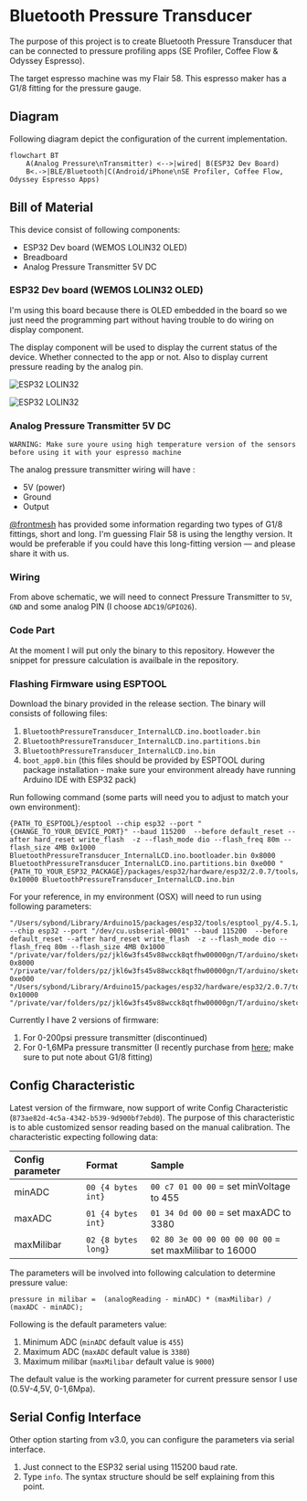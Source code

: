
# Bluetooth Pressure Transducer
The purpose of this project is to create Bluetooth Pressure Transducer that can be connected to pressure profiling apps (SE Profiler, Coffee Flow & Odyssey Espresso).

The target espresso machine was my Flair 58. This espresso maker has a G1/8 fitting for the pressure gauge.


## Diagram
Following diagram depict the configuration of the current implementation.

```mermaid
flowchart BT
    A(Analog Pressure\nTransmitter) <-->|wired| B(ESP32 Dev Board)
    B<.->|BLE/Bluetooth|C(Android/iPhone\nSE Profiler, Coffee Flow, Odyssey Espresso Apps)
```

## Bill of Material
This device consist of following components:
- ESP32 Dev board (WEMOS LOLIN32 OLED)
- Breadboard
- Analog Pressure Transmitter 5V DC

### ESP32 Dev board (WEMOS LOLIN32 OLED)
I'm using this board because there is OLED embedded in the board so we just need the programming part without having trouble to do wiring on display component.

The display component will be used to display the current status of the device. Whether connected to the app or not. Also to display current pressure reading by the analog pin.

![ESP32 LOLIN32](https://i0.wp.com/randomnerdtutorials.com/wp-content/uploads/2019/07/lolin32-oled-pinout.jpg)

![ESP32 LOLIN32](https://i0.wp.com/randomnerdtutorials.com/wp-content/uploads/2019/07/Lolin32-OLED.jpg)

### Analog Pressure Transmitter 5V DC
`WARNING: Make sure youre using high temperature version of the sensors before using it with your espresso machine`

The analog pressure transmitter wiring will have :
- 5V (power)
- Ground
- Output

[@frontmesh](https://github.com/frontmesh) has provided some information regarding two types of G1/8 fittings, short and long. I'm guessing Flair 58 is using the lengthy version. It would be preferable if you could have this long-fitting version &mdash; and please share it with us.

### Wiring
From above schematic, we will need to connect Pressure Transmitter to `5V`, `GND` and some analog PIN (I choose `ADC19`/`GPIO26`).

### Code Part
At the moment I will put only the binary to this repository. However the snippet for pressure calculation is availbale in the repository.

### Flashing Firmware using ESPTOOL
Download the binary provided in the release section. The binary will consists of following files:
1. `BluetoothPressureTransducer_InternalLCD.ino.bootloader.bin`
2. `BluetoothPressureTransducer_InternalLCD.ino.partitions.bin`
3. `BluetoothPressureTransducer_InternalLCD.ino.bin`
4. `boot_app0.bin` (this files should be provided by ESPTOOL during package installation - make sure your environment already have running Arduino IDE with ESP32 pack)

Run following command (some parts will need you to adjust to match your own environment):

```shell
{PATH_TO_ESPTOOL}/esptool --chip esp32 --port "{CHANGE_TO_YOUR_DEVICE_PORT}" --baud 115200  --before default_reset --after hard_reset write_flash  -z --flash_mode dio --flash_freq 80m --flash_size 4MB 0x1000 BluetoothPressureTransducer_InternalLCD.ino.bootloader.bin 0x8000 BluetoothPressureTransducer_InternalLCD.ino.partitions.bin 0xe000 "{PATH_TO_YOUR_ESP32_PACKAGE}/packages/esp32/hardware/esp32/2.0.7/tools/partitions/boot_app0.bin" 0x10000 BluetoothPressureTransducer_InternalLCD.ino.bin
```

For your reference, in my environment (OSX) will need to run using following parameters:
```shell
"/Users/sybond/Library/Arduino15/packages/esp32/tools/esptool_py/4.5.1/esptool" --chip esp32 --port "/dev/cu.usbserial-0001" --baud 115200  --before default_reset --after hard_reset write_flash  -z --flash_mode dio --flash_freq 80m --flash_size 4MB 0x1000 "/private/var/folders/pz/jkl6w3fs45v88wcck8qtfhw00000gn/T/arduino/sketches/4E4A8C476EDC2D7C933461960E7BD641/BluetoothPressureTransducer_InternalLCD.ino.bootloader.bin" 0x8000 "/private/var/folders/pz/jkl6w3fs45v88wcck8qtfhw00000gn/T/arduino/sketches/4E4A8C476EDC2D7C933461960E7BD641/BluetoothPressureTransducer_InternalLCD.ino.partitions.bin" 0xe000 "/Users/sybond/Library/Arduino15/packages/esp32/hardware/esp32/2.0.7/tools/partitions/boot_app0.bin" 0x10000 "/private/var/folders/pz/jkl6w3fs45v88wcck8qtfhw00000gn/T/arduino/sketches/4E4A8C476EDC2D7C933461960E7BD641/BluetoothPressureTransducer_InternalLCD.ino.bin"
```
Currently I have 2 versions of firmware:
1. For 0-200psi pressure transmitter (discontinued)
2. For 0-1,6MPa pressure transmitter (I recently purchase from [here](https://www.aliexpress.com/item/1005004559608411.html); make sure to put note about G1/8 fitting)

## Config Characteristic
Latest version of the firmware, now support of write Config Characteristic (`873ae82d-4c5a-4342-b539-9d900bf7ebd0`). The purpose of this characteristic is to able customized sensor reading based on the manual calibration. The characteristic expecting following data:

| Config parameter | Format | Sample |
|:--------|:-------------| :------- |
| minADC | `00 {4 bytes int}` | `00 c7 01 00 00` = set minVoltage to 455|
| maxADC | `01 {4 bytes int}` | `01 34 0d 00 00` = set maxADC to 3380|
| maxMilibar | `02 {8 bytes long}` | `02 80 3e 00 00 00 00 00 00` = set maxMilibar to 16000|

The parameters will be involved into following calculation to determine pressure value:

`pressure in milibar =  (analogReading - minADC) * (maxMilibar) / (maxADC - minADC);`

Following is the default parameters value:
1. Minimum ADC (`minADC` default value is `455`)
2. Maximum ADC (`maxADC` default value is `3380`)
3. Maximum milibar (`maxMilibar` default value is `9000`)

The default value is the working parameter for current pressure sensor I use (0.5V-4,5V, 0-1,6Mpa).

## Serial Config Interface
Other option starting from v3.0, you can configure the parameters via serial interface.

1. Just connect to the ESP32 serial using 115200 baud rate.
2. Type `info`. The syntax structure should be self explaining from this point.
